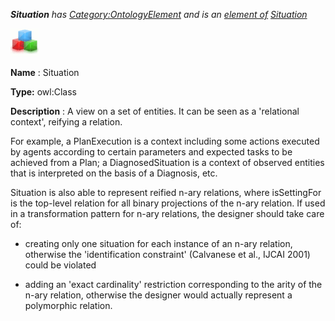 ___Situation__ 
 has
 [Category:OntologyElement](../../Category/OntologyElement "Category:OntologyElement") 
 and is an
 [element of](../../Property/ElementOf "Property:ElementOf") 
[Situation](../../Submissions/Situation "Submissions:Situation")_




  





[![Class](../public/images/thumb/2/27/Class.gif/45px-Class.gif)](../../Image/Class.gif "Class")


__Name__ 
 : Situation
 



__Type:__ 
 owl:Class
 



__Description__ 
 : A view on a set of entities. It can be seen as a 'relational context', reifying a relation.
 



 For example, a PlanExecution is a context including some actions executed by agents according to certain parameters and expected tasks to be achieved from a Plan; a DiagnosedSituation is a context of observed entities that is interpreted on the basis of a Diagnosis, etc.
 



 Situation is also able to represent reified n-ary relations, where isSettingFor is the top-level relation for all binary projections of the n-ary relation. If used in a transformation pattern for n-ary relations, the designer should take care of:
 



 - creating only one situation for each instance of an n-ary relation, otherwise the 'identification constraint' (Calvanese et al., IJCAI 2001) could be violated
 



 - adding an 'exact cardinality' restriction corresponding to the arity of the n-ary relation, otherwise the designer would actually represent a polymorphic relation.